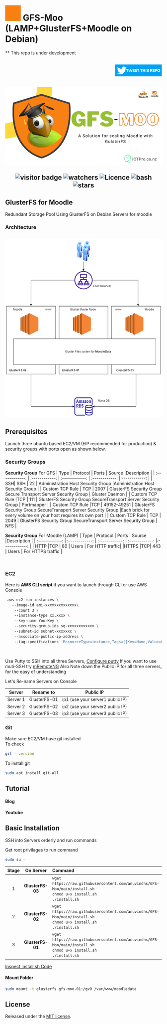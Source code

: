 # <img width="50" alt="portfolio_view" src=./assets/GFS-Moo.gif> GFS-Moo (LAMP+GlusterFS+Moodle on Debian)
  ** This repo is under development 

<h2 align="right">

[<img width="150" alt="portfolio_view" src=./assets/tweetthis.png>](https://link.anuvindh.com/twitter/GFS-Moo-Github-tweet.html )


</h2>


<h2 align="center">

![Banner](./assets/gfsbanner.png)



  ![visitor badge](https://visitor-badge.glitch.me/badge?page_id=anuvindhs/GFS-Moo) ![watchers](https://img.shields.io/github/watchers/anuvindhs/GFS-Moo) ![Licence](https://img.shields.io/github/license/anuvindhs/GFS-Moo) ![bash](https://img.shields.io/badge/Made%20with-Bash-1f425f.svg) ![stars](https://img.shields.io/github/stars/anuvindhs/GFS-Moo) 

</h2>

## GlusterFS for Moodle

 Redundant Storage Pool Using GlusterFS on Debian Servers for moodle

### Architecture
<h2 align="center">

![](./assets/architecture.png)
</h2>




## Prerequisites 

Launch three ubuntu based EC2/VM (EIP recommended for production) & security groups with ports open as shown below. 
### Security Groups
**Security Group** For GFS
|  Type | Protocol  | Ports  | Source |Description   |
| :------------: | :------------: | :------------: | :------------: |:------------: |
| SSH| SSH   | 22  | Administration Host Security Group   |Administration Host Security Group |
|  Custom TCP Rule  |  TCP | 2007  |  GlusterFS Security Group Secure Transport Server Security Group  | Gluster Daemon |
|  Custom TCP Rule  |TCP   | 111  | GlusterFS Security Group SecureTransport Server Security Group   | Portmapper |
| Custom TCP Rule   |TCP   | 49152-49251   |  GlusterFS Security Group SecureTransport Server Security Group  |Each brick for every volume on your host requires its own port  |
| Custom TCP Rule   | TCP  |  2049  | GlusterFS Security Group SecureTransport Server Security Group    | NFS |

**Security Group** For Moodle (LAMP)
|  Type | Protocol  | Ports  | Source |Description   |
| :------------: | :------------: | :------------: | :------------: |:------------: |
| HTTP |TCP | 80 | Users | For HTTP traffic|
|HTTPS |TCP| 443 | Users | For HTTPS traffic |

</br>

### EC2 

Here is **AWS CLI script** if you want to launch through CLI or use AWS Console 

```bash
 aws ec2 run-instances \ 
   --image-id ami-xxxxxxxxxxxxxx\ 
    --count 3 \ 
    --instance-type xx.xxxx \ 
    --key-name YourKey \ 
    --security-group-ids sg-xxxxxxxxxxxx \ 
    --subnet-id subnet-xxxxxxx \ 
    --associate-public-ip-address \ 
    --tag-specifications 'ResourceType=instance,Tags=[{Key=Name,Value=GlusterFS -}]' 
```
    
</br>

Use Putty to SSH into all three Servers, [Configure putty](https://docs.aws.amazon.com/AWSEC2/latest/UserGuide/putty.html)
If you want to use muti-SSH try [mRemoteNG](https://mremoteng.org/) 
Also Note down the Public IP for all three servers, for the easy of understanding 

Let's Re-name  Servers on Console

|  Server   | Rename to   | Public IP   |
| :------------: | :------------: | :------------: |
|Server 1    | GlusterFS-01  |ip1 (use your server1 public IP) |
|Server 2 | GlusterFS-02  |ip2 (use your server2 public IP) |
|Server 3 | GlusterFS-03  |ip3 (use your server3 public IP) |

### Git
Make sure EC2/VM have git installed</br>
 To check 
 ```bash 
 git --version
 ```
 
 To install git </br>
 
  ```bash
  sudo apt install git-all
  ```


## Tutorial

#### Blog
#### Youtube

## Basic Installation

SSH into Servers orderly and run commands


Get root privilages to run command 
```bash
sudo su -
```

|  Stage | On Server | Command   |
| :------------: | :------------: |:------------ |
|  1 | **GlusterFS-03** |`wget https://raw.githubusercontent.com/anuvindhs/GFS-Moo/main/install.sh ` </br> `chmod u+x install.sh ` </br> `./install.sh`|
|  2 |**GlusterFS-02** |`wget https://raw.githubusercontent.com/anuvindhs/GFS-Moo/main/install.sh ` </br> `chmod u+x install.sh ` </br> `./install.sh`|
| 3 | **GlusterFS-01** |`wget https://raw.githubusercontent.com/anuvindhs/GFS-Moo/main/install.sh ` </br> `chmod u+x install.sh ` </br> `./install.sh`|

[Inspect install.sh Code](https://github.com/anuvindhs/GFS-Moo/blob/main/install.sh) 

#### Mount Folder

```bash
sudo mount -t glusterfs gfs-moo-01:/gv0 /var/www/moodledata
```

## License

Released under the [MIT license](LICENSE.txt).

